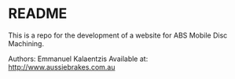 # README
This is a repo for the development of a website for ABS Mobile Disc Machining.

Authors: Emmanuel Kalaentzis
Available at: http://www.aussiebrakes.com.au
